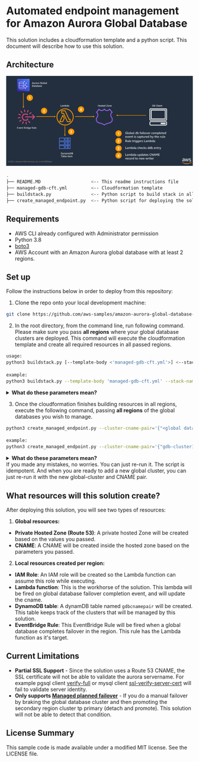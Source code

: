 # Automated endpoint management for Amazon Aurora Global Database

This solution includes a cloudformation template and a python script. This document will describe how to use this solution. 

## Architecture
![Solution Architecture](img/architecture.png)

```bash
.
├── README.MD                   <-- This readme instructions file
├── managed-gdb-cft.yml         <-- Cloudformation template
├── buildstack.py               <-- Python script to build stack in all supplied regions
├── create_managed_endpoint.py  <-- Python script for deploying the solution

```

## Requirements

* AWS CLI already configured with Administrator permission
* Python 3.8
* [boto3](https://boto3.amazonaws.com/v1/documentation/api/latest/guide/quickstart.html#installation)
* AWS Account with an Amazon Aurora global database with at least 2 regions. 

## Set up

Follow the instructions below in order to deploy from this repository:


1. Clone the repo onto your local development machine:

 ```bash 
 git clone https://github.com/aws-samples/amazon-aurora-global-database-endpoint-automation.git
 ```


2. In the root directory, from the command line, run following command. Please make sure you pass **all regions** where your global database clusters are deployed. 
   This command will execute the cloudformation template and create all required resources in all passed regions.

 ```bash
 usage:
 python3 buildstack.py [--template-body <'managed-gdb-cft.yml'>] <--stack-name 'stackname'>  [--consent-anonymous-data-collect <'yes/no'>] <--region-list 'regionlist'>
 
 example:
 python3 buildstack.py --template-body 'managed-gdb-cft.yml' --stack-name 'gdb-managed-ep'  --consent-anonymous-data-collect 'yes' --region-list 'us-east-1,us-west-1'
 ```

<details>
  <summary> <strong> What do these parameters mean? </strong>  </summary>  

The script takes following parameters:  

**-t OR --template-body**: CloudFormation template file. Defaults to managed0gdb-cft.yml.  **(Optional)**  
**-r OR --region-list**: List of regions separated by commas, where the stack will be deployed. **(Required)**   
**-a OR --consent-anonymous-data-collect**: Opt-in or out of anonymous one time data collection.(yes/no). Only collects region name, creation time, stack name and uuid portion of the stack id (for uniqueness). Defaults to accept. **(Optional)**  
**-s OR --stack-name**: CloudFormation Stack Name.  **(Required)** 
</details>

 3. Once the cloudformation finishes building resources in all regions, execute the following command, passing **all regions** of the  global databases you wish to manage.

 ```bash
 python3 create_managed_endpoint.py --cluster-cname-pair='{"<global database clustername>":"<desired writer endpoint >"} [,"<global database clustername>":"<desired writer endpoint>"},...]' --hosted-zone-name=<hosted zone name> --region-list <'regionlist'>

 example:
 python3 create_managed_endpoint.py --cluster-cname-pair='{"gdb-cluster1":"writer1.myhostedzone.com" ,"gdb-cluster2":"writer2.myhostedzone.com"}' --hosted-zone-name=myhostedzone.com --region-list 'us-east-1,us-west-1'
 ```

<details>
  <summary> <strong> What do these parameters mean? </strong>  </summary>  

The script takes following parameters:  

**-c OR --cluster-cname-pair** : Cluster and writer endpoint pair in '{\"cluname\":\"writer\"}' format. **(Required)**  
**-z OR --hosted-zone-name** :  Name of the hosted zone. If one doesn't exist, it will be created. **(Required)**  
**-r OR --region-list** : List of regions separated by commas, where the stack will be deployed. **(Required)**  
**-sv OR --skip-vpc** : Skips adding vpcs in the hosted zone, if using an existing hosted zone. **(Optional)**  

</details>
If you made any mistakes, no worries. You can just re-run it. The script is idempotent. And when you are ready to add a new global cluster, you can just re-run it with the new global-cluster and CNAME pair. 

## What resources will this solution create?

After deploying this solution, you will see two types of resources:

 1. **Global resources:**
 * **Private Hosted Zone (Route 53)**: A private hosted Zone will be created based on the values you passed.
 * **CNAME**: A CNAME will be created inside the hosted zone based on the parameters you passed.

 2. **Local resources created per region:**
* **IAM Role**: An IAM role will be created so the Lambda function can assume this role while executing.
* **Lambda function**: This is the workhorse of the solution. This lambda will be fired on global database failover completion event, and will update the cname.
* **DynamoDB table**: A dynamDB table named `gdbcnamepair` will be created. This table keeps track of the clusters that will be managed by this solution.
* **EventBridge Rule**: This EventBridge Rule will be fired when a global database completes failover in the region. This rule has the Lambda function as it's target.

## Current Limitations

* **Partial SSL Support** - Since the solution uses a Route 53 CNAME, the SSL certificate will not be able to validate the aurora servername. For example pgsql client [verify-full](https://www.postgresql.org/docs/9.1/libpq-ssl.html) or mysql client [ssl-verify-server-cert](https://dev.mysql.com/doc/refman/5.7/en/connection-options.html#option_general_ssl-verify-server-cert) will fail to validate server identity.
* **Only supports [Managed planned failover](https://docs.aws.amazon.com/AmazonRDS/latest/AuroraUserGuide/aurora-global-database-disaster-recovery.html#aurora-global-database-disaster-recovery.managed-failover)** - If you do a manual failover by braking the global database cluster and then promoting the secondary region cluster tp primary (detach and promote). This solution will not be able to detect that condition.


## License Summary
This sample code is made available under a modified MIT license. See the LICENSE file.